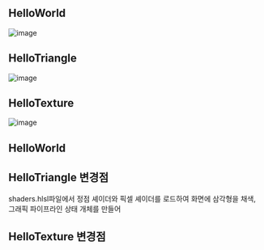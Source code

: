 ## HelloWorld
![image](https://github.com/gryrryfh/AI-Graphics/assets/50912987/0230e167-b1f2-4e6e-98f6-2dfaba50c68a)

## HelloTriangle
![image](https://github.com/gryrryfh/AI-Graphics/assets/50912987/5c393690-eb6f-43c9-8fd4-1c25755d968d)

## HelloTexture
![image](https://github.com/gryrryfh/AI-Graphics/assets/50912987/c72cd30a-9250-4a58-b14e-96e04e7c5921)


## HelloWorld

## HelloTriangle 변경점
shaders.hlsl파일에서 정점 셰이더와 픽셀 셰이더를 로드하여 화면에 삼각형을 채색, 
그래픽 파이프라인 상태 개체를 만들어 
## HelloTexture 변경점
